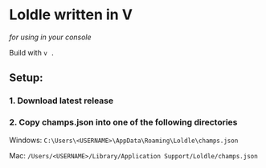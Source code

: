 # Loldle written in V
_for using in your console_

Build with `v .`

## Setup:
### 1. Download latest release
### 2. Copy champs.json into one of the following directories
Windows: `C:\Users\<USERNAME>\AppData\Roaming\Loldle\champs.json`

Mac: `/Users/<USERNAME>/Library/Application Support/Loldle/champs.json`

